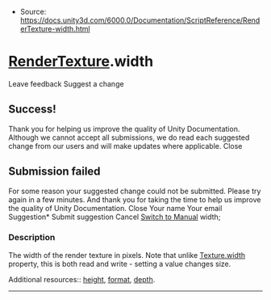 * Source: https://docs.unity3d.com/6000.0/Documentation/ScriptReference/RenderTexture-width.html

#  [RenderTexture](https://docs.unity3d.com/6000.0/Documentation/ScriptReference/RenderTexture.html).width
Leave feedback
Suggest a change
## Success!
Thank you for helping us improve the quality of Unity Documentation. Although we cannot accept all submissions, we do read each suggested change from our users and will make updates where applicable.
Close
## Submission failed
For some reason your suggested change could not be submitted. Please <a>try again</a> in a few minutes. And thank you for taking the time to help us improve the quality of Unity Documentation.
Close
Your name Your email Suggestion* Submit suggestion
Cancel
[Switch to Manual](https://docs.unity3d.com/6000.0/Documentation/Manual/class-RenderTexture.html "Go to RenderTexture Component in the Manual")
width; 
### Description
The width of the render texture in pixels.
Note that unlike [Texture.width](https://docs.unity3d.com/6000.0/Documentation/ScriptReference/Texture-width.html) property, this is both read and write - setting a value changes size.  
  
Additional resources:: [height](https://docs.unity3d.com/6000.0/Documentation/ScriptReference/RenderTexture-height.html), [format](https://docs.unity3d.com/6000.0/Documentation/ScriptReference/RenderTexture-graphicsFormat.html), [depth](https://docs.unity3d.com/6000.0/Documentation/ScriptReference/RenderTexture-depth.html).
* * *
